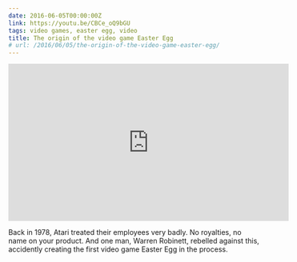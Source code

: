 ```yaml
---
date: 2016-06-05T00:00:00Z
link: https://youtu.be/CBCe_oQ9bGU
tags: video games, easter egg, video
title: The origin of the video game Easter Egg
# url: /2016/06/05/the-origin-of-the-video-game-easter-egg/
---
```


<div class="video">

<iframe width="560" height="315" src="https://www.youtube.com/embed/CBCe_oQ9bGU" frameborder="0" allowfullscreen></iframe>

</div>



Back in 1978, Atari treated their employees very badly. No royalties, no name on your product. And one man, Warren Robinett, rebelled against this, accidently creating the first video game Easter Egg in the process.